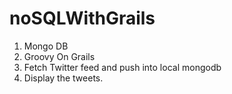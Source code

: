 # noSQLWithGrails

1. Mongo DB
2. Groovy On Grails
3. Fetch Twitter feed and push into local mongodb
4. Display the tweets.
